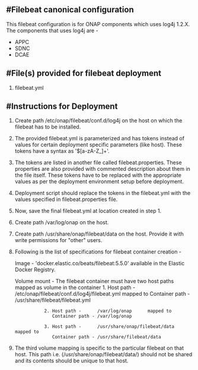 #Filebeat canonical configuration
----------------------------------
This filebeat configuration is for ONAP components which uses log4j 1.2.X. The components that uses log4j are -
- APPC
- SDNC
- DCAE

#File(s) provided for filebeat deployment
-----------------------------------------
1. filebeat.yml

#Instructions for Deployment
----------------------------
1. Create path /etc/onap/filebeat/conf.d/log4j on the host on which the filebeat has to be installed.
2. The provided filebeat.yml is parameterized and has tokens instead of values for certain deployment specific parameters (like host). These tokens have a syntax as '$[a-zA-Z_]+'. 
3. The tokens are listed in another file called filebeat.properties. These properties are also provided with commented description about them in the file itself. These tokens have to be replaced with the appropriate values as per the deployment environment setup before deployment. 
4. Deployment script should replace the tokens in the filebeat.yml with the values specified in filebeat.properties file.
5. Now, save the final filebeat.yml at location created in step 1.
6. Create path /var/log/onap on the host.
7. Create path /usr/share/onap/filebeat/data on the host. Provide it with write permissions for "other" users.
8. Following is the list of specifications for filebeat container creation -

   Image        - 'docker.elastic.co/beats/filebeat:5.5.0' available in the Elastic Docker Registry.

   Volume mount - The filebeat container must have two host paths mapped as volume in the container
                  1. Host path -      /etc/onap/filebeat/conf.d/log4j/filebeat.yml   mapped to
                     Container path - /usr/share/filebeat/filebeat.yml

                  2. Host path -      /var/log/onap      mapped to
                     Container path - /var/log/onap

                  3. Host path -      /usr/share/onap/filebeat/data      mapped to
                     Container path - /usr/share/filebeat/data

9. The third volume mapping is specific to the particular filebeat on that host. This path i.e. (/usr/share/onap/filebeat/data/) should not be shared and its contents should be unique to that host.